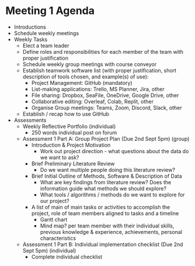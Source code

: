 # Meeting 1 Agenda

- Introductions
- Schedule weekly meetings
- Weekly Tasks
  - Elect a team leader
  - Define roles and responsibilities for each member of the team with proper justification
  - Schedule weekly group meetings with course conveyor
  - Establish teamwork software list (with proper justification, short description of tools chosen, and example(s) of use):
    - Project Management: GitHub (mandatory)
    - List-making applications: Trello, MS Planner, Jira, other
    - File sharing: Dropbox, SeaFile, OneDrive, Google Drive, other
    - Collaborative editing: Overleaf, Colab, Replit, other
    - Organise Group meetings: Teams, Zoom, Discord, Slack, other
  - Establish / recap how to use GitHub
- Assessments
  - Weekly Reflective Portfolio (individual)
    - 250 words individual post on forum
  - Assessment 1 Part A: Group Project Plan (Due 2nd Sept 5pm) (group)
    - Introduction & Project Motivation
      - Work out project direction - what questions about the data do we want to ask? 
    - Brief Preliminary Literature Review
      - Do we want multiple people doing this literature review?
    - Brief Initial Outline of Methods, Software & Description of Data
      - What are key findings from literature review? Does the information guide what methods we should explore?
      - What tools / algorithms / methods do we want to explore for our project?
    - A list of main of main tasks or activities to accomplish the project, role of team members aligned to tasks and a timeline
      - Gantt chart
      - Mind map? per team member with their individual skills, previous knowledge & experience, achievements, personal characteristics
  - Assessment 1 Part B: Individual implementation checklist (Due 2nd Sept 5pm) (individual)
    - Complete individual checklist
